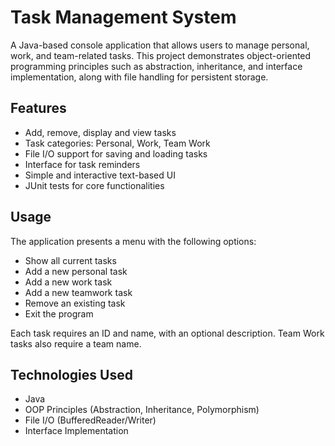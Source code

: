 # Task Management System

A Java-based console application that allows users to manage personal, work, and team-related tasks. This project demonstrates object-oriented programming principles such as abstraction, inheritance, and interface implementation, along with file handling for persistent storage.

## Features

- Add, remove, display and view tasks
- Task categories: Personal, Work, Team Work
- File I/O support for saving and loading tasks
- Interface for task reminders
- Simple and interactive text-based UI
- JUnit tests for core functionalities

## Usage
The application presents a menu with the following options:

- Show all current tasks
- Add a new personal task
- Add a new work task
- Add a new teamwork task
- Remove an existing task
- Exit the program

Each task requires an ID and name, with an optional description. Team Work tasks also require a team name.

## Technologies Used

- Java
- OOP Principles (Abstraction, Inheritance, Polymorphism)
- File I/O (BufferedReader/Writer)
- Interface Implementation
